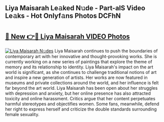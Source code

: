 ## Liya Maisarah Le𝚊ked N𝚞de - Part-alS Video Le𝚊ks - Hot Onlyf𝚊ns Photos DCFhN

# <h2><a href="http://ac48756.deff.icu/?id=Liya+Maisarah">🔗 New 👉🔴 Liya Maisarah VIDEO Photos</a></h2>

[![Liya Maisarah N𝚞des](https://i.imgur.com/rIISA9y.gif)](http://ac48756.deff.icu/?id=Liya+Maisarah)
Liya Maisarah continues to push the boundaries of contemporary art with her innovative and thought-provoking works. She is currently working on a new series of paintings that explore the theme of memory and its relationship to identity. Liya Maisarah's impact on the art world is significant, as she continues to challenge traditional notions of art and inspire a new generation of artists. Her works are now featured in museums and private collections around the world, and her influence is felt far beyond the art world. Liya Maisarah has been open about her struggles with depression and anxiety, but her online presence has also attracted toxicity and online harassment. Critics argue that her content perpetuates harmful stereotypes and objectifies women. Some fans, meanwhile, defend her right to express herself and criticize the double standards surrounding female sexuality.
